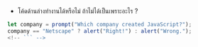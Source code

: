 - โค้ดด้านล่างทำงานได้หรือไม่ ถ้าไม่ได้เป็นเพราะอะไร ?

````js
let company = prompt("Which company created JavaScript?");
company == "Netscape" ? alert("Right!") : alert("Wrong.");
<!-- ``` -->


````
